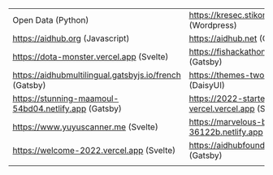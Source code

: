 |  |  |
| ------------- | ------------- |
| Open Data (Python)  | https://kresec.stikom-bali.ac.id (Wordpress) |
| https://aidhub.org (Javascript)  | https://aidhub.net (Gatsby)  |
| https://dota-monster.vercel.app (Svelte)  | https://fishackathonclone.gatsbyjs.io (Gatsby)  |
| https://aidhubmultilingual.gatsbyjs.io/french (Gatsby) | https://themes-two.vercel.app (DaisyUI) |
| https://stunning-maamoul-54bd04.netlify.app (Gatsby)  | https://2022-starter-vercel.vercel.app (Svelte)  |
| https://www.yuyuscanner.me (Svelte)  | https://marvelous-bubblegum-36122b.netlify.app (Svelte)  |
| https://welcome-2022.vercel.app (Svelte) | https://aidhubfoundation.gatsbyjs.io (Gatsby) |
|  |  |
